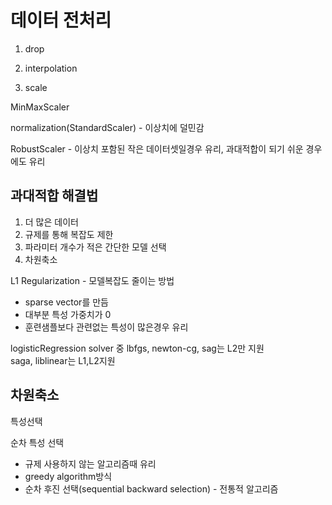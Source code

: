 # 데이터 전처리

1. drop


2. interpolation


3. scale
  
  MinMaxScaler
  
  normalization(StandardScaler) - 이상치에 덜민감 
  
  RobustScaler - 이상치 포함된 작은 데이터셋일경우 유리, 과대적합이 되기 쉬운 경우에도 유리
  
  
  ## 과대적합 해결법
  
  1) 더 많은 데이터
  2) 규제를 통해 복잡도 제한
  3) 파라미터 개수가 적은 간단한 모델 선택
  4) 차원축소


L1 Regularization - 모델복잡도 줄이는 방법

  - sparse vector를 만듬
  - 대부분 특성 가중치가 0
  - 훈련샘플보다 관련없는 특성이 많은경우 유리



logisticRegression solver 중 lbfgs, newton-cg, sag는 L2만 지원   
saga, liblinear는 L1,L2지원



## 차원축소

특성선택 

순차 특성 선택

  - 규제 사용하지 않는 알고리즘때 유리
  - greedy algorithm방식
  - 순차 후진 선택(sequential backward selection) - 전통적 알고리즘
